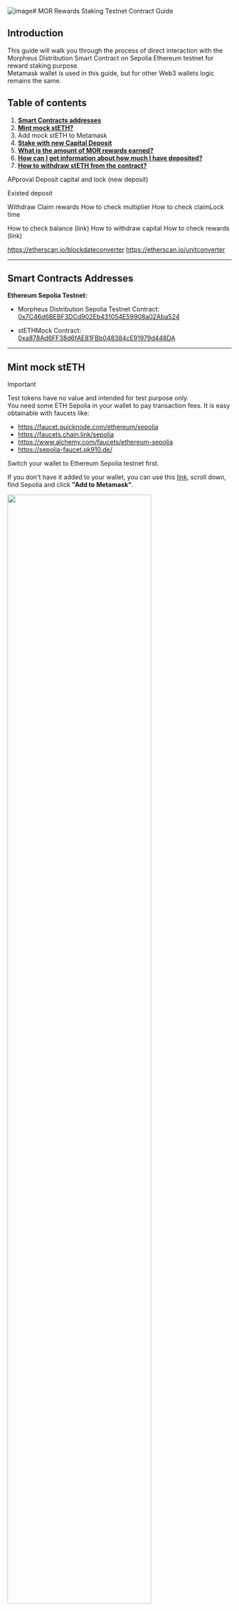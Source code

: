![image](https://github.com/user-attachments/assets/1f4ba052-5a19-40e8-8c00-c98324b7e3cf)# MOR Rewards Staking Testnet Contract Guide

## Introduction
This guide will walk you through the process of direct interaction with the Morpheus Distribution Smart Contract on Sepolia Ethereum testnet for reward staking purpose.  
Metamask wallet is used in this guide, but for other Web3 wallets logic remains the same.

## Table of contents
1) [**Smart Contracts addresses**](#smart-contracts-addresses)
2) [**Mint mock stETH?**](#mint-mock-steth)
3) Add mock stETH to Metamask
4) [**Stake with new Capital Deposit**](#how-to-deposit-steth-into-the-contract)
5) [**What is the amount of MOR rewards earned?**](#what-is-the-amount-of-mor-rewards-earned)
6) [**How can I get information about how much I have deposited?**](#how-can-i-get-information-about-how-much-i-have-deposited)
7) [**How to withdraw stETH from the contract?**](#how-to-withdraw-steth-from-the-contract)

APproval
Deposit capital and lock (new deposit)

Existed deposit

Withdraw
Claim rewards
How to check multiplier
How to check claimLock time

How to check balance (link)
How to withdraw capital 
How to check rewards (link)

https://etherscan.io/blockdateconverter
https://etherscan.io/unitconverter 

---

## Smart Contracts Addresses 
**Ethereum Sepolia Testnet:**

- Morpheus Distribution Sepolia Testnet Contract: [0x7C46d6BEBF3DCd902Eb431054E59908a02Aba524](https://sepolia.etherscan.io/address/0x7C46d6BEBF3DCd902Eb431054E59908a02Aba524)
   
- stETHMock Contract: [0xa878Ad6FF38d6fAE81FBb048384cE91979d448DA](https://sepolia.etherscan.io/address/0xa878Ad6FF38d6fAE81FBb048384cE91979d448DA)

---

## Mint mock stETH
> [!IMPORTANT]  
> Test tokens have no value and intended for test purpose only.  
> You need some ETH Sepolia in your wallet to pay transaction fees. It is easy obtainable with faucets like:
> - https://faucet.quicknode.com/ethereum/sepolia  
> - https://faucets.chain.link/sepolia  
> - https://www.alchemy.com/faucets/ethereum-sepolia  
> - https://sepolia-faucet.pk910.de/  

Switch your wallet to Ethereum Sepolia testnet first.  

If you don't have it added to your wallet, you can use this [link](https://chainlist.org/?testnets=true&search=Sepolia), scroll down, find Sepolia and click **"Add to Metamask"**.

<img src="/Graphics/Docs%20Graphics/English/MOR%20Claim%20Test%20Guide/mint%20mock%20steth.png" width=80% height=80%>

To mint test tokens you need to:

- go to [Mock stETH Contract](https://etherscan.io/address/0xa878Ad6FF38d6fAE81FBb048384cE91979d448DA#writeContract); 
- open the **"Contract"** tab, then the **"Write Contract"** tab;
- connect your wallet by clicking **"Connect to Web3"** button.

<img src="/Graphics/Docs%20Graphics/English/MOR%20Claim%20Test%20Guide/mint%20mock%20steth.png" width=55% height=55%>

It is necessary to select the `4. mint ()` function that will issue tokens to your address.  
As parameters:  
- `to_ (address)`: your wallet adress;
- `amount_ (uint256)`: amount of tokens in Wei, instead of ETH.  

> [!NOTE]
> Wei is the smallest unit of ETH. One ether = 1,000,000,000,000,000,000 Wei

You can use https://etherscan.io/unitconverter for calculations. Enter desirable amount in the `Ether` field and copy value from the `Wei` field.   
On the screenshot, 10 stETH (or 10000000000000000000 in WEI) is going to be minted.

Click **"Write"** and confirm the transaction in your wallet. 

---

## Add mock stETH to Metamask (optional)
In case you want to see mock stETH token in your Metamask wallet, please follow steps from this [guide](https://support.metamask.io/hc/en-us/articles/360015489031-How-to-display-tokens-in-MetaMask#h_01FWH492CHY60HWPC28RW0872H) and add mock stETH smart contract address: `0xa878Ad6FF38d6fAE81FBb048384cE91979d448DA`   

--- 

## Stake with new Capital Deposit

Before contributing mock stETH, you need to give the Distribution contract an **approval**, for this you need to:
- go to the [mock stETH Contract](https://sepolia.etherscan.io/address/0xa878Ad6FF38d6fAE81FBb048384cE91979d448DA#writeContract) contract;
- open the **“Contract”** tab, then the **“Write as Proxy”** tab;
- connect your wallet by clicking the **"Connect to Web3"** button.  

<img src="/Graphics/Docs%20Graphics/English/Morpheus%20Capital%20Providers%20Contract%20Guide/approval.png" width=70% height=70%>

Select the `1.approve()` function that will add allowance for the Distribution contract to spend users' mock stETH.  
Input as parameters:
- `spender`: **Distribution contract** address: `0x47176B2Af9885dC6C4575d4eFd63895f7Aaa4790`;
- `amount`: amount of tokens in Wei. Should be more or equal to the amount of mock stETH you want to deposit.
- 
> [!NOTE]
> Wei is the smallest unit of ETH. One ether = 1,000,000,000,000,000,000 Wei

You can use **https://etherscan.io/unitconverter** for calculations. Enter desirable amount in the `Ether` field and copy value from the `Wei` field.   
On the screenshot, 10 stETH (or 10000000000000000000 in WEI) is going to be minted.

Click “**Write**” and confirm the transaction.

After confirmation, you need to:
- go to the [Distribution](https://etherscan.io/address/0x7C46d6BEBF3DCd902Eb431054E59908a02Aba524#writeProxyContract) contract;
- open the **“Contract”** tab, then the **“Write as Proxy”** tab;
- connect your wallet by clicking the **"Connect to Web3"** button.  

<img src="/Graphics/Docs%20Graphics/English/Morpheus%20Capital%20Providers%20Contract%20Guide/deposit.png" width=70% height=70%>

Find and select the `10.stake()` function that will deposit stETH tokens into the smart contract.   
Input as parameters:
- `poolId_ (uint 256)`: pool identifier, enter `0` for capital providers pool;
- `amount_ (uint 256)`: amount of tokens in Wei. (the same or less than amount you approved).
- `claimLockEnd_ (uint 128)`: timestamp of the reward unlock period, i.e. when you will be able to claim your MOR reward. If you don't want to stake MOR rewards, type `0` in the field.

To convert Data to Timestamp and vice versa you can use **https://etherscan.io/blockdateconverter**:
- select Timestamp & Date;
- select Date & Time to Timestamp;
- set the Date and click **"Convert"**.
- 
On the picture Date **Jul-22-2025 12:00:59 PM UTC** converted to the Timestamp **1753185659**. That effectively means that the user stake their MOR rewards until Jul-22-2025 12:00:59 PM UTC.

<img src="/Graphics/Docs%20Graphics/English/Morpheus%20Capital%20Providers%20Contract%20Guide/deposit.png" width=70% height=70%>

Click “**Write**” and confirm the transaction.

> [!IMPORTANT]
> **Double check the correctness of the date to timestamp convertion as the operation is irreversible**
> 

> 
> **You will not be able to withdraw MOR rewards until the end of the staking period.**
>
**The transaction will ONLY stake your future rewards. Nothing changes the ability to withdraw capital contribution (beyond the normal 7 days delay). However, when you withdraw stETH, you will no longer get rewards.**
> **If you deposit additional stETH, the 7-days lock-up is restarted for all your deposited stETH from that address.**
> 
> **MOR Rewards Staking period cannot be decreased, but can be increased.**
>
> **If you don't want to stake MOR rewards, just type `0` in the field `claimLockEnd_ (uint 128)`.**

---

## What is the amount of MOR rewards earned? 

You need to go to the [Distribution](https://etherscan.io/address/0x47176B2Af9885dC6C4575d4eFd63895f7Aaa4790#readProxyContract) contract, open the **“Contract”** tab, then the **“Read as Proxy”** tab. 

Don't forget to connect your wallet by clicking on the **"Connect to Web3"** button.

<img src="/Graphics/Docs%20Graphics/English/Morpheus%20Capital%20Providers%20Contract%20Guide/rewards.png" width=70% height=70%>

The rewards are earned every block and to check the amount, you need to call the `2.getCurrentUserReward` function, where you need to enter pool number `0` and your address (or the address of the user you want to know about). 

Click "**Query**".  

As a result, you will find out how many rewards there are at the moment.  
Amount is in WEI and you can use this unit converter calculator https://eth-converter.com. 

---

## How can I get information about how much I have deposited? 

You need to go to the [Distribution](https://etherscan.io/address/0x47176B2Af9885dC6C4575d4eFd63895f7Aaa4790#readProxyContract) contract, open the **“Contract”** tab, then the **“Read as Proxy”** tab. 

Don't forget to connect your wallet by clicking on the **"Connect to Web3"** button.

Select the `12.usersData()` function that will show how many tokens have been invested by the user, enter your wallet address and `0` as the pool identifier. 

Click "**Query**". 

Your deposited amount will be indicated in WEI next to `deposited` line.

<img src="/Graphics/Docs%20Graphics/English/Morpheus%20Capital%20Providers%20Contract%20Guide/deposited.png" width=60% height=60%>

---

## How to withdraw stETH from the contract?

> [!Note] 
> **You can withdraw funds no earlier than 7 days after the deposit.**

Go to the [Distribution](https://etherscan.io/address/0x47176B2Af9885dC6C4575d4eFd63895f7Aaa4790#writeProxyContract) contract, open the **“Contract”** tab, then the **“Write as Proxy”** tab.  

Don't forget to connect your wallet by clicking on the **"Connect to Web3"** button.  
Make sure your wallet has enough ETH to cover gas fees.

<img src="/Graphics/Docs%20Graphics/English/Morpheus%20Capital%20Providers%20Contract%20Guide/withdraw.png" width=70% height=70%>

It is necessary to select the `13.withdraw()` function that will withdraw the required number of stETH.  
Input parameters:
- `poolId_`: pool identifier; enter `0` for capital providers pool;
- `amount_`: amount of tokens in WEI. You can use this unit converter calculator https://eth-converter.com.  
 
In the example on the picture, 0.1 stETH indicated in WEI.

Click “**Write**” and confirm the transaction.

---

> [!TIP]  
> **In case you face with difficulties, find something unclear or have questions, you can get assistance in** [**Morpheus Discord server**](https://discord.com/channels/1151741790408429580/1183666837460897832).

## Beware of scams, Morpheus has no tech support team, no support tickets and will not commence any airdrops. Anyone who message you with proposal to help is likely a scammer.
